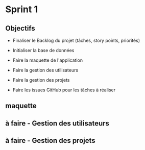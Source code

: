 # Sprint 1

## Objectifs

- Finaliser le Backlog du projet (tâches, story points, priorités)

- Initialiser la base de données
- Faire la maquette de l'application
- Faire la gestion des utilisateurs
- Faire la gestion des projets
- Faire les issues GitHub pour les tâches à réaliser

## maquette

## à faire - Gestion des utilisateurs

## à faire - Gestion des projets

